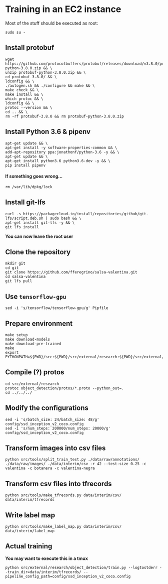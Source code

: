# Training in an EC2 instance

Most of the stuff should be executed as root:

```shell
sudo su -
```

## Install protobuf  

```shell
wget https://github.com/protocolbuffers/protobuf/releases/download/v3.8.0/protobuf-python-3.8.0.zip && \
unzip protobuf-python-3.8.0.zip && \
cd protobuf-3.8.0/ && \
ldconfig && \
./autogen.sh && ./configure && make && \
make check && \
make install && \
which protoc && \
ldconfig && \
protoc --version && \
cd .. && \
rm -rf protobuf-3.8.0 && rm protobuf-python-3.8.0.zip
```
## Install Python 3.6 & pipenv

```shell
apt-get update && \
apt-get install -y software-properties-common && \
add-apt-repository ppa:jonathonf/python-3.6 -y && \
apt-get update && \
apt-get install python3.6 python3.6-dev -y && \
pip install pipenv
```  

#### If something goes wrong...  

```shell  
rm /var/lib/dpkg/lock  
```

## Install git-lfs

```shell
curl -s https://packagecloud.io/install/repositories/github/git-lfs/script.deb.sh | sudo bash && \
apt-get install git-lfs -y && \
git lfs install
```

**You can now leave the root user**  

## Clone the repository

```shell
mkdir git
cd git
git clone https://github.com/fferegrino/salsa-valentina.git
cd salsa-valentina
git lfs pull
```

## Use `tensorflow-gpu` 

```shell
sed -i 's/tensorflow/tensorflow-gpu/g' Pipfile
```

## Prepare environment

```shell
make setup
make download-models
make download-pre-trained
make
export PYTHONPATH=${PWD}/src:${PWD}/src/external/research:${PWD}/src/external/research/slim:${PYTHONPATH}
```

## Compile (?) protos 

```shell
cd src/external/research 
protoc object_detection/protos/*.proto --python_out=.
cd ../../../
```

## Modify the configurations

```shell
sed -i 's/batch_size: 24/batch_size: 48/g' config/ssd_inception_v2_coco.config
sed -i 's/num_steps: 200000/num_steps: 20000/g' config/ssd_inception_v2_coco.config
```

## Transform images into csv files

```shell
python src/tools/split_train_test.py ./data/raw/annotations/ ./data/raw/images/ ./data/interim/csv -r 42 --test-size 0.25 -c valentina -c botanera -c valentina-negra
```

## Transform csv files into tfrecords

```shell
python src/tools/make_tfrecords.py data/interim/csv/ data/interim/tfrecords
```

## Write label map  

```shell
python src/tools/make_label_map.py data/interim/csv/ data/interim/label_map
```

## Actual training

**You may want to execute this in a tmux**

```shell
python src/external/research/object_detection/train.py --logtostderr --train_dir=data/interim/tfrecords/ --pipeline_config_path=config/ssd_inception_v2_coco.config
```

